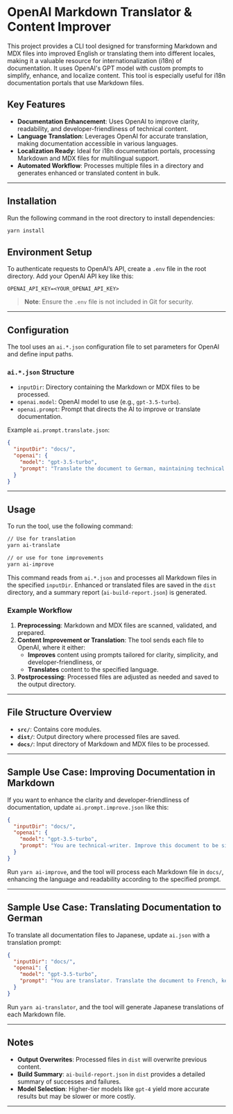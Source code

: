 
# OpenAI Markdown Translator & Content Improver

This project provides a CLI tool designed for transforming Markdown and MDX files into improved English or translating them into different locales, making it a valuable resource for internationalization (i18n) of documentation. It uses OpenAI's GPT model with custom prompts to simplify, enhance, and localize content. This tool is especially useful for i18n documentation portals that use Markdown files.

## Key Features

- **Documentation Enhancement**: Uses OpenAI to improve clarity, readability, and developer-friendliness of technical content.
- **Language Translation**: Leverages OpenAI for accurate translation, making documentation accessible in various languages.
- **Localization Ready**: Ideal for i18n documentation portals, processing Markdown and MDX files for multilingual support.
- **Automated Workflow**: Processes multiple files in a directory and generates enhanced or translated content in bulk.

---

## Installation

Run the following command in the root directory to install dependencies:

```bash
yarn install
```

## Environment Setup

To authenticate requests to OpenAI’s API, create a `.env` file in the root directory. Add your OpenAI API key like this:

```plaintext
OPENAI_API_KEY=<YOUR_OPENAI_API_KEY>
```

> **Note**: Ensure the `.env` file is not included in Git for security.

---

## Configuration

The tool uses an `ai.*.json` configuration file to set parameters for OpenAI and define input paths. 

### `ai.*.json` Structure

- `inputDir`: Directory containing the Markdown or MDX files to be processed.
- `openai.model`: OpenAI model to use (e.g., `gpt-3.5-turbo`).
- `openai.prompt`: Prompt that directs the AI to improve or translate documentation.

Example `ai.prompt.translate.json`:

```json
{
  "inputDir": "docs/",
  "openai": {
    "model": "gpt-3.5-turbo",
    "prompt": "Translate the document to German, maintaining technical accuracy."
  }
}
```

---

## Usage

To run the tool, use the following command:

```bash
// Use for translation
yarn ai-translate

// or use for tone improvements
yarn ai-improve
```

This command reads from `ai.*.json` and processes all Markdown files in the specified `inputDir`. Enhanced or translated files are saved in the `dist` directory, and a summary report (`ai-build-report.json`) is generated.

### Example Workflow

1. **Preprocessing**: Markdown and MDX files are scanned, validated, and prepared.
2. **Content Improvement or Translation**: The tool sends each file to OpenAI, where it either:
    - **Improves** content using prompts tailored for clarity, simplicity, and developer-friendliness, or
    - **Translates** content to the specified language.
3. **Postprocessing**: Processed files are adjusted as needed and saved to the output directory.

---

## File Structure Overview

- **`src/`**: Contains core modules.
- **`dist/`**: Output directory where processed files are saved.
- **`docs/`**: Input directory of Markdown and MDX files to be processed.

---

## Sample Use Case: Improving Documentation in Markdown

If you want to enhance the clarity and developer-friendliness of documentation, update `ai.prompt.improve.json` like this:

```json
{
  "inputDir": "docs/",
  "openai": {
    "model": "gpt-3.5-turbo",
    "prompt": "You are technical-writer. Improve this document to be simpler and more developer-friendly."
  }
}
```

Run `yarn ai-improve`, and the tool will process each Markdown file in `docs/`, enhancing the language and readability according to the specified prompt.

---

## Sample Use Case: Translating Documentation to German

To translate all documentation files to Japanese, update `ai.json` with a translation prompt:

```json
{
  "inputDir": "docs/",
  "openai": {
    "model": "gpt-3.5-turbo",
    "prompt": "You are translator. Translate the document to French, keeping technical accuracy."
  }
}
```

Run `yarn ai-translator`, and the tool will generate Japanese translations of each Markdown file.

---

## Notes

- **Output Overwrites**: Processed files in `dist` will overwrite previous content.
- **Build Summary**: `ai-build-report.json` in `dist` provides a detailed summary of successes and failures.
- **Model Selection**: Higher-tier models like `gpt-4` yield more accurate results but may be slower or more costly.

---

